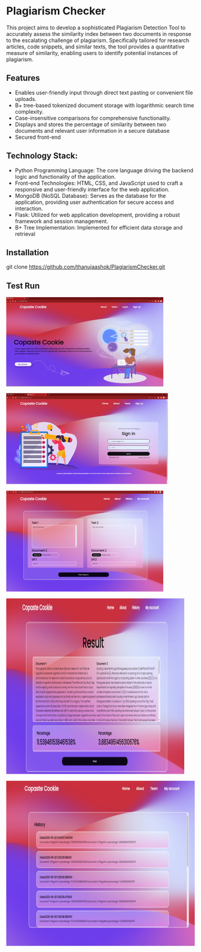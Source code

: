 

# Plagiarism Checker


This project aims to develop a sophisticated Plagiarism Detection Tool to accurately assess the similarity index between two documents in response to the escalating challenge of plagiarism. Specifically tailored for research articles, code snippets, and similar texts, the tool provides a quantitative measure of similarity, enabling users to identify potential instances of plagiarism. 


## Features

- Enables user-friendly input through direct text pasting or convenient file uploads.
- B+ tree-based tokenized document storage with logarithmic search time complexity.
- Case-insensitive comparisons for comprehensive functionality.
- Displays and stores the percentage of similarity between two documents and relevant user information in a secure database
- Secured front-end


## Technology Stack:

- Python Programming Language:
The core language driving the backend logic and functionality of the application.
- Front-end Technologies:
HTML, CSS, and JavaScript used to craft a responsive and user-friendly interface for the web application.
- MongoDB (NoSQL Database):
Serves as the database for the application, providing user authentication for secure access and interaction.
- Flask:
Utilized for web application development, providing a robust framework and session management.
- B+ Tree Implementation:
Implemented for efficient data storage and retrieval

## Installation

git clone https://github.com/thanujaashok/PlagiarismChecker.git
## Test Run

![App Screenshot](https://github.com/thanujaashok/PlagiarismChecker/blob/main/Screenshots/Homepage.png)

![App Screenshot](https://github.com/thanujaashok/PlagiarismChecker/blob/main/Screenshots/Login.png)

![App Screenshot](https://github.com/thanujaashok/PlagiarismChecker/blob/main/Screenshots/Input.png)

![App Screenshot](https://github.com/thanujaashok/PlagiarismChecker/blob/main/Screenshots/Result.png)

![App Screenshot](https://github.com/thanujaashok/PlagiarismChecker/blob/main/Screenshots/History.png)


